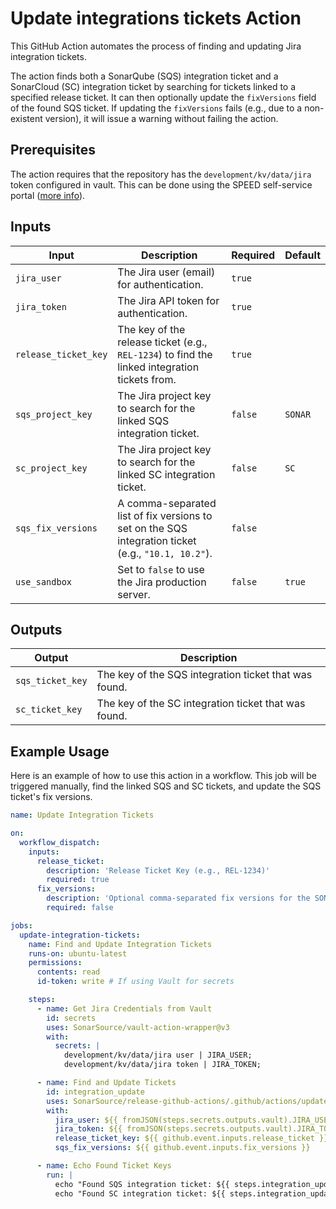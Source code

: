 # Update integrations tickets Action

This GitHub Action automates the process of finding and updating Jira integration tickets.

The action finds both a SonarQube (SQS) integration ticket and a SonarCloud (SC) integration ticket by searching for tickets linked to a specified release ticket. It can then optionally update the `fixVersions` field of the found SQS ticket. If updating the `fixVersions` fails (e.g., due to a non-existent version), it will issue a warning without failing the action.

## Prerequisites

The action requires that the repository has the `development/kv/data/jira` token configured in vault.
This can be done using the SPEED self-service portal ([more info](https://xtranet-sonarsource.atlassian.net/wiki/spaces/Platform/pages/3553787989/Manage+Vault+Policy+-+SPEED)).

## Inputs

| Input                | Description                                                                                         | Required | Default |
|----------------------|-----------------------------------------------------------------------------------------------------|----------|---------|
| `jira_user`          | The Jira user (email) for authentication.                                                           | `true`   |         |
| `jira_token`         | The Jira API token for authentication.                                                              | `true`   |         |
| `release_ticket_key` | The key of the release ticket (e.g., `REL-1234`) to find the linked integration tickets from.       | `true`   |         |
| `sqs_project_key`    | The Jira project key to search for the linked SQS integration ticket.                               | `false`  | `SONAR` |
| `sc_project_key`     | The Jira project key to search for the linked SC integration ticket.                                | `false`  | `SC`    |
| `sqs_fix_versions`   | A comma-separated list of fix versions to set on the SQS integration ticket (e.g., `"10.1, 10.2"`). | `false`  |         |
| `use_sandbox`        | Set to `false` to use the Jira production server.                                                   | `false`  | `true`  |

## Outputs

| Output           | Description                                                        |
|------------------|--------------------------------------------------------------------|
| `sqs_ticket_key` | The key of the SQS integration ticket that was found.              |
| `sc_ticket_key`  | The key of the SC integration ticket that was found.               |

## Example Usage

Here is an example of how to use this action in a workflow. This job will be triggered manually, find the linked SQS and SC tickets, and update the SQS ticket's fix versions.

```yaml
name: Update Integration Tickets

on:
  workflow_dispatch:
    inputs:
      release_ticket:
        description: 'Release Ticket Key (e.g., REL-1234)'
        required: true
      fix_versions:
        description: 'Optional comma-separated fix versions for the SONAR ticket'
        required: false

jobs:
  update-integration-tickets:
    name: Find and Update Integration Tickets
    runs-on: ubuntu-latest
    permissions:
      contents: read
      id-token: write # If using Vault for secrets

    steps:
      - name: Get Jira Credentials from Vault
        id: secrets
        uses: SonarSource/vault-action-wrapper@v3
        with:
          secrets: |
            development/kv/data/jira user | JIRA_USER;
            development/kv/data/jira token | JIRA_TOKEN;

      - name: Find and Update Tickets
        id: integration_update
        uses: SonarSource/release-github-actions/.github/actions/update-integrations-tickets@master
        with:
          jira_user: ${{ fromJSON(steps.secrets.outputs.vault).JIRA_USER }}
          jira_token: ${{ fromJSON(steps.secrets.outputs.vault).JIRA_TOKEN }}
          release_ticket_key: ${{ github.event.inputs.release_ticket }}
          sqs_fix_versions: ${{ github.event.inputs.fix_versions }}

      - name: Echo Found Ticket Keys
        run: |
          echo "Found SQS integration ticket: ${{ steps.integration_update.outputs.sqs_ticket_key }}"
          echo "Found SC integration ticket: ${{ steps.integration_update.outputs.sc_ticket_key }}"
